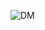 

![DM](https://github.com/LofizDev/DIAMON-FUND/assets/103715936/f548f522-dd52-4efe-a890-50989f0eb0a2)

